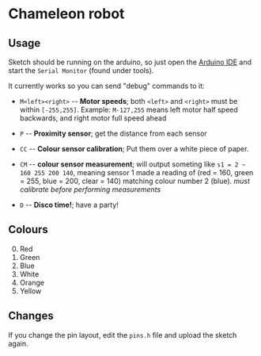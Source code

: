# Chameleon robot

## Usage

Sketch should be running on the arduino, so just open the [Arduino IDE](http://www.arduino.cc/en/Main/Software#toc2) and start the `Serial Monitor` (found under tools).

It currently works so you can send "debug" commands to it:

* `M<left><right>` -- **Motor speeds**; both `<left>` and `<right>` must be within `[-255,255]`.
    Example: `M-127,255` means left motor half speed backwards, and right motor full speed ahead

* `P` -- **Proximity sensor**; get the distance from each sensor

* `CC` -- **Colour sensor calibration**; Put them over a white piece of paper.

* `CM` -- **colour sensor measurement**; will output someting like `s1 = 2 ~ 160 255 200 140`, meaning sensor 1 made a reading of (red = 160, green = 255, blue = 200, clear = 140) matching colour number 2 (blue).
*must calibrate before performing measurements*

* `D` -- **Disco time!**; have a party!

## Colours

0. Red
1. Green
2. Blue
3. White
4. Orange
5. Yellow

## Changes

If you change the pin layout, edit the `pins.h` file and upload the sketch again.
